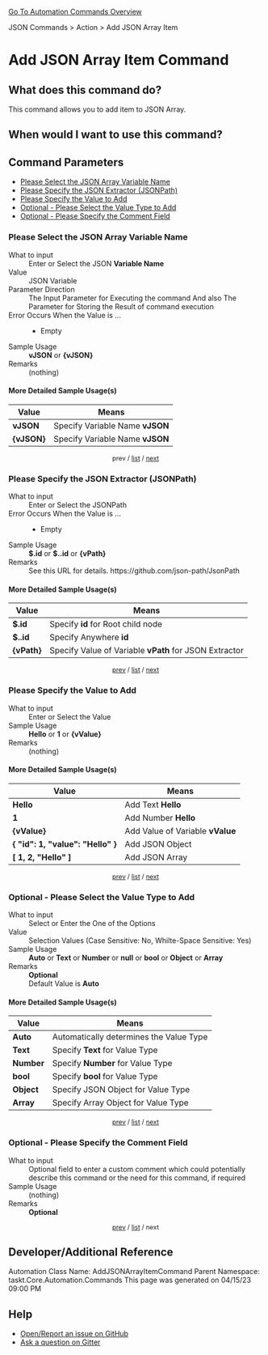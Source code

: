 <!--TITLE: Add JSON Array Item Command -->
<!-- SUBTITLE: a command in the JSON Commands group. -->
[Go To Automation Commands Overview](/automation-commands.md)


JSON Commands &gt; Action &gt; Add JSON Array Item


# Add JSON Array Item Command


## What does this command do?
This command allows you to add item to JSON Array.


## When would I want to use this command?



<a id="param_list"></a>
## Command Parameters
- [Please Select the JSON Array Variable Name](#param_0)
- [Please Specify the JSON Extractor (JSONPath)](#param_1)
- [Please Specify the Value to Add](#param_2)
- [Optional - Please Select the Value Type to Add](#param_3)
- [Optional - Please Specify the Comment Field](#param_4)


<a id="param_0"></a>
### Please Select the JSON Array Variable Name


<dl>
<dt>What to input</dt><dd>Enter or Select the JSON <strong>Variable Name</strong></dd>
<dt>Value</dt><dd>JSON Variable</dd>
<dt>Parameter Direction</dt><dd>The Input Parameter for Executing the command And also The Parameter for Storing the Result of command execution</dd>
<dt>Error Occurs When the Value is ...</dt><dd><ul>
<li>Empty</li>
</ul></dd>
<dt>Sample Usage</dt><dd><strong>vJSON</strong> or <strong>{vJSON}</strong></dd>
<dt>Remarks</dt><dd>(nothing)</dd>
</dl>




#### More Detailed Sample Usage(s)
| Value | Means |
|---|---|
| <strong>vJSON</strong> | Specify Variable Name **vJSON** |
| <strong>{vJSON}</strong> | Specify Variable Name **vJSON** |


<div style="font-size: 90%; text-align: center">


prev / [list](#param_list) / [next](#param_1)


</div>


<a id="param_1"></a>
### Please Specify the JSON Extractor (JSONPath)


<dl>
<dt>What to input</dt><dd>Enter or Select the JSONPath</dd>
<dt>Error Occurs When the Value is ...</dt><dd><ul>
<li>Empty</li>
</ul></dd>
<dt>Sample Usage</dt><dd><strong>$.id</strong> or <strong>$..id</strong> or <strong>{vPath}</strong></dd>
<dt>Remarks</dt><dd>See this URL for details. https://github.com/json-path/JsonPath</dd>
</dl>




#### More Detailed Sample Usage(s)
| Value | Means |
|---|---|
| <strong>$.id</strong> | Specify **id** for Root child node |
| <strong>$..id</strong> | Specify Anywhere **id** |
| <strong>{vPath}</strong> | Specify Value of Variable **vPath** for JSON Extractor |


<div style="font-size: 90%; text-align: center">


[prev](#param_1) / [list](#param_list) / [next](#param_2)


</div>


<a id="param_2"></a>
### Please Specify the Value to Add


<dl>
<dt>What to input</dt><dd>Enter or Select the Value</dd>
<dt>Sample Usage</dt><dd><strong>Hello</strong> or <strong>1</strong> or <strong>{vValue}</strong></dd>
<dt>Remarks</dt><dd>(nothing)</dd>
</dl>




#### More Detailed Sample Usage(s)
| Value | Means |
|---|---|
| <strong>Hello</strong> | Add Text **Hello** |
| <strong>1</strong> | Add Number **Hello** |
| <strong>{vValue}</strong> | Add Value of Variable **vValue** |
| <strong>{ &quot;id&quot;: 1, &quot;value&quot;: &quot;Hello&quot; }</strong> | Add JSON Object |
| <strong>[ 1, 2, &quot;Hello&quot; ]</strong> | Add JSON Array |


<div style="font-size: 90%; text-align: center">


[prev](#param_2) / [list](#param_list) / [next](#param_3)


</div>


<a id="param_3"></a>
### Optional - Please Select the Value Type to Add


<dl>
<dt>What to input</dt><dd>Select or Enter the One of the Options</dd>
<dt>Value</dt><dd>Selection Values (Case Sensitive: No, Whilte-Space Sensitive: Yes)</dd>
<dt>Sample Usage</dt><dd><strong>Auto</strong> or  <strong>Text</strong> or  <strong>Number</strong> or  <strong>null</strong> or  <strong>bool</strong> or  <strong>Object</strong> or  <strong>Array</strong></dd>
<dt>Remarks</dt><dd><strong>Optional</strong><br>Default Value is <strong>Auto</strong></dd>
</dl>




#### More Detailed Sample Usage(s)
| Value | Means |
|---|---|
| <strong>Auto</strong> | Automatically determines the Value Type |
| <strong>Text</strong> | Specify **Text** for Value Type |
| <strong>Number</strong> | Specify **Number** for Value Type |
| <strong>bool</strong> | Specify **bool** for Value Type |
| <strong>Object</strong> | Specify JSON Object for Value Type |
| <strong>Array</strong> | Specify Array Object for Value Type |


<div style="font-size: 90%; text-align: center">


[prev](#param_3) / [list](#param_list) / [next](#param_4)


</div>


<a id="param_4"></a>
### Optional - Please Specify the Comment Field


<dl>
<dt>What to input</dt><dd>Optional field to enter a custom comment which could potentially describe this command or the need for this command, if required</dd>
<dt>Sample Usage</dt><dd>(nothing)</dd>
<dt>Remarks</dt><dd><strong>Optional</strong><br></dd>
</dl>




<div style="font-size: 90%; text-align: center">


[prev](#param_4) / [list](#param_list) / next


</div>


## Developer/Additional Reference
Automation Class Name: AddJSONArrayItemCommand
Parent Namespace: taskt.Core.Automation.Commands
This page was generated on 04/15/23 09:00 PM


## Help
- [Open/Report an issue on GitHub](https://github.com/rcktrncn/taskt/issues/new)
- [Ask a question on Gitter](https://gitter.im/taskt-rpa/Lobby)
